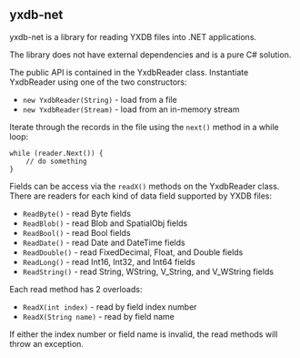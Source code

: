## yxdb-net

yxdb-net is a library for reading YXDB files into .NET applications.

The library does not have external dependencies and is a pure C# solution.

The public API is contained in the YxdbReader class. Instantiate YxdbReader using one of the two constructors:
* `new YxdbReader(String)` - load from a file
* `new YxdbReader(Stream)` - load from an in-memory stream

Iterate through the records in the file using the `next()` method in a while loop:

```
while (reader.Next()) {
    // do something
}
```

Fields can be access via the `readX()` methods on the YxdbReader class. There are readers for each kind of data field supported by YXDB files:
* `ReadByte()` - read Byte fields
* `ReadBlob()` - read Blob and SpatialObj fields
* `ReadBool()` - read Bool fields
* `ReadDate()` - read Date and DateTime fields
* `ReadDouble()` - read FixedDecimal, Float, and Double fields
* `ReadLong()` - read Int16, Int32, and Int64 fields
* `ReadString()` - read String, WString, V_String, and V_WString fields

Each read method has 2 overloads:
* `ReadX(int index)` - read by field index number
* `ReadX(String name)` - read by field name

If either the index number or field name is invalid, the read methods will throw an exception.